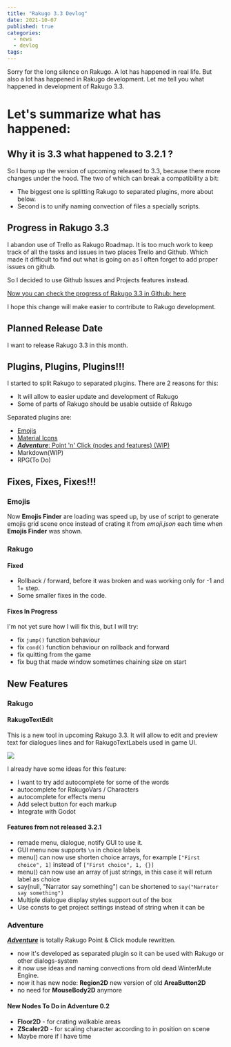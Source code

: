 ```yaml
---
title: "Rakugo 3.3 Devlog"
date: 2021-10-07
published: true
categories:
  - news
  - devlog
tags:
---
```


Sorry for the long silence on Rakugo. 
A lot has happened in real life.
But also a lot has happened in Rakugo development.
Let me tell you what happened in development of Rakugo 3.3.
# Let's summarize what has happened:

## Why it is 3.3 what happened to 3.2.1 ?
So I bump up the version of upcoming released to 3.3,
because there more changes under the hood.
The two of which can break a compatibility a bit:
- The biggest one is splitting Rakugo to separated plugins, more about below.
- Second is to unify naming convection of files a specially scripts.

## Progress in Rakugo 3.3
I abandon use of Trello as Rakugo Roadmap.
It is too much work to keep track of all the tasks and issues 
in two places Trello and Github.
Which made it difficult to find out what is going on
as I often forget to add proper issues on github.

So I decided to use Github Issues and Projects features instead.

[Now you can check the progress of Rakugo 3.3 in Github: here](https://github.com/rakugoteam/Rakugo-Dialogue-System/projects/1)

I hope this change will make easier to contribute to Rakugo development.

## Planned Release Date

I want to release Rakugo 3.3 in this month.

## Plugins, Plugins, Plugins!!!
I started to split Rakugo to separated plugins.
There are 2 reasons for this:
- It will allow to easier update and development of Rakugo
- Some of parts of Rakugo should be usable outside of Rakugo 

Separated plugins are:
- [Emojis](https://github.com/rakugoteam/Emojis-For-Godot)
- [Material Icons](Godot-Material-Icons)
- [***Adventure***: Point 'n' Click (nodes and features) (WIP)](https://github.com/rakugoteam/Adventure)
- Markdown(WIP)
- RPG(To Do)

## Fixes, Fixes, Fixes!!!

### Emojis

Now **Emojis Finder** are loading was speed up,
by use of script to generate emojis grid scene once instead
of crating it from *emoji.json* each time when **Emojis Finder** was shown.

### Rakugo

#### Fixed

- Rollback / forward, before it was broken and was working only for -1 and 1+ step.
- Some smaller fixes in the code.

#### Fixes In Progress

I'm not yet sure how I will fix this, but I will try:
- fix `jump()` function behaviour
- fix `cond()` function behaviour on rollback and forward
- fix quitting from the game
- fix bug that made window sometimes chaining size on start

## New Features

### Rakugo

#### RakugoTextEdit
This is a new tool in upcoming Rakugo 3.3.
It will allow to edit and preview text for dialogues lines and for RakugoTextLabels used in game UI.

![](devlogs/rakugo-3.3/rakugo_text_edit.gif)

I already have some ideas for this feature:
- I want to try add autocomplete for some of the words
- autocomplete for RakugoVars / Characters
- autocomplete for effects menu
- Add select button for each markup
- Integrate with Godot

#### Features from not released 3.2.1

- remade menu, dialogue, notify GUI to use it.
- GUI menu now supports `\n` in choice labels
- menu() can now use shorten choice arrays, for example
 `["First choice", 1]` instead of `["First choice", 1, {}]`
- menu() can now use an array of just strings, in this case it will return label as choice
- say(null, "Narrator say something") can be shortened to `say("Narrator say something")`
- Multiple dialogue display styles support out of the box
- Use consts to get project settings instead of string when it can be

### Adventure

[***Adventure***](https://github.com/rakugoteam/Adventure) is totally Rakugo Point & Click module rewritten.
- now it's developed as separated plugin so it can be used with Rakugo or other dialogs-system
- it now use ideas and naming convections from old dead WinterMute Engine.
- now it has new node: **Region2D** new version of old **AreaButton2D**
- no need for **MouseBody2D** anymore

#### New Nodes To Do in Adventure 0.2
- **Floor2D** - for crating walkable areas
- **ZScaler2D** - for scaling character according to in position on scene
- Maybe more if I have time


